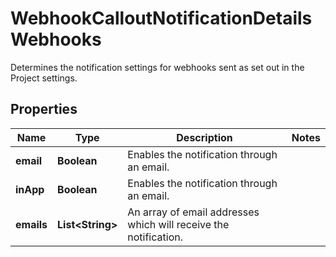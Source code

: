 

# WebhookCalloutNotificationDetailsWebhooks

Determines the notification settings for webhooks sent as set out in the Project settings.

## Properties

| Name | Type | Description | Notes |
|------------ | ------------- | ------------- | -------------|
|**email** | **Boolean** | Enables the notification through an email. |  |
|**inApp** | **Boolean** | Enables the notification through an email. |  |
|**emails** | **List&lt;String&gt;** | An array of email addresses which will receive the notification. |  |



